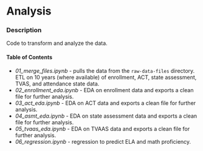 # Analysis 

### Description 
Code to transform and analyze the data. 

#### Table of Contents
- *01_merge_files.ipynb* - pulls the data from the `raw-data-files` directory. ETL on 10 years (where available) of enrollment, ACT, state assessment, TVAS, and attendance state data. 
- *02_enrollment_eda.ipynb* - EDA on enrollment data and exports a clean file for further analysis.
- *03_act_eda.ipynb* - EDA on ACT data and exports a clean file for further analysis.
- *04_asmt_eda.ipynb* - EDA on state assessment data and exports a clean file for further analysis.
- *05_tvaas_eda.ipynb* - EDA on TVAAS data and exports a clean file for further analysis.
- *06_regression.ipynb* - regression to predict ELA and math proficiency. 

